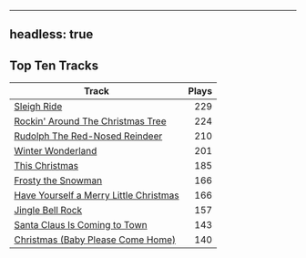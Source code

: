 
---
headless: true
---

## Top Ten Tracks

| Track | Plays |
| --- |  ---: |
|[Sleigh Ride](/songs/sleigh-ride)| 229|
|[Rockin' Around The Christmas Tree](/songs/rockin-around-the-christmas-tree)| 224|
|[Rudolph The Red-Nosed Reindeer](/songs/rudolph-the-red-nosed-reindeer)| 210|
|[Winter Wonderland](/songs/winter-wonderland)| 201|
|[This Christmas](/songs/this-christmas)| 185|
|[Frosty the Snowman](/songs/frosty-the-snowman)| 166|
|[Have Yourself a Merry Little Christmas](/songs/have-yourself-a-merry-little-christmas)| 166|
|[Jingle Bell Rock](/songs/jingle-bell-rock)| 157|
|[Santa Claus Is Coming to Town](/songs/santa-claus-is-coming-to-town)| 143|
|[Christmas (Baby Please Come Home)](/songs/christmas-baby-please-come-home)| 140|
